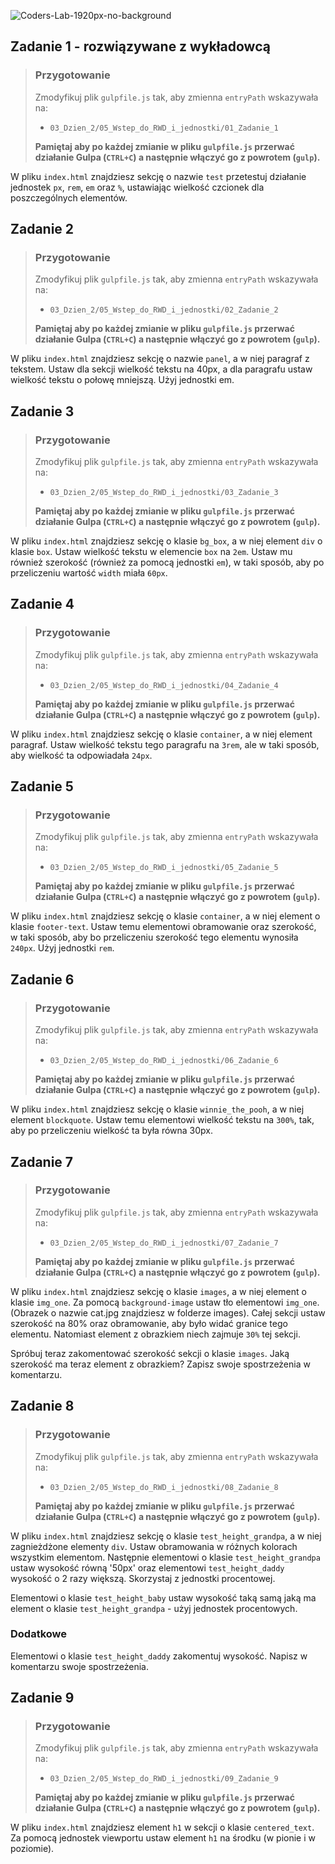 ![Coders-Lab-1920px-no-background](https://user-images.githubusercontent.com/30623667/104709387-2b7ac180-571f-11eb-9b94-517aa6d501c9.png)



## Zadanie 1 - rozwiązywane z wykładowcą

> ### Przygotowanie
> Zmodyfikuj plik `gulpfile.js` tak, aby zmienna `entryPath` wskazywała na:
> -  `03_Dzien_2/05_Wstep_do_RWD_i_jednostki/01_Zadanie_1`
>
> **Pamiętaj aby po każdej zmianie w pliku `gulpfile.js` przerwać działanie Gulpa (`CTRL+C`) a następnie włączyć go z powrotem (`gulp`).**

W pliku `index.html` znajdziesz sekcję o nazwie `test` przetestuj działanie jednostek `px`, `rem`, `em` oraz `%`, ustawiając wielkość czcionek dla poszczególnych elementów.



## Zadanie 2 

> ### Przygotowanie
> Zmodyfikuj plik `gulpfile.js` tak, aby zmienna `entryPath` wskazywała na:
> -  `03_Dzien_2/05_Wstep_do_RWD_i_jednostki/02_Zadanie_2`
>
> **Pamiętaj aby po każdej zmianie w pliku `gulpfile.js` przerwać działanie Gulpa (`CTRL+C`) a następnie włączyć go z powrotem (`gulp`).**

W pliku `index.html` znajdziesz sekcję o nazwie `panel`, a w niej paragraf z tekstem.
Ustaw dla sekcji wielkość tekstu na 40px, a dla paragrafu ustaw wielkość tekstu o połowę mniejszą.
Użyj jednostki em.



## Zadanie 3

> ### Przygotowanie
> Zmodyfikuj plik `gulpfile.js` tak, aby zmienna `entryPath` wskazywała na:
> -  `03_Dzien_2/05_Wstep_do_RWD_i_jednostki/03_Zadanie_3`
>
> **Pamiętaj aby po każdej zmianie w pliku `gulpfile.js` przerwać działanie Gulpa (`CTRL+C`) a następnie włączyć go z powrotem (`gulp`).**

W pliku `index.html` znajdziesz sekcję o klasie `bg_box`, a w niej element `div` o klasie `box`.
Ustaw wielkość tekstu w elemencie `box` na `2em`. Ustaw mu również szerokość (również za pomocą jednostki `em`), w taki sposób,
aby po przeliczeniu wartość `width` miała `60px`.



## Zadanie 4

> ### Przygotowanie
> Zmodyfikuj plik `gulpfile.js` tak, aby zmienna `entryPath` wskazywała na:
> -  `03_Dzien_2/05_Wstep_do_RWD_i_jednostki/04_Zadanie_4`
>
> **Pamiętaj aby po każdej zmianie w pliku `gulpfile.js` przerwać działanie Gulpa (`CTRL+C`) a następnie włączyć go z powrotem (`gulp`).**

W pliku `index.html` znajdziesz sekcję o klasie `container`, a w niej element paragraf.
Ustaw wielkość tekstu tego paragrafu na `3rem`, ale w taki sposób, aby wielkość ta odpowiadała `24px`.



## Zadanie 5 

> ### Przygotowanie
> Zmodyfikuj plik `gulpfile.js` tak, aby zmienna `entryPath` wskazywała na:
> -  `03_Dzien_2/05_Wstep_do_RWD_i_jednostki/05_Zadanie_5`
>
> **Pamiętaj aby po każdej zmianie w pliku `gulpfile.js` przerwać działanie Gulpa (`CTRL+C`) a następnie włączyć go z powrotem (`gulp`).**

W pliku `index.html` znajdziesz sekcję o klasie `container`, a w niej element o klasie `footer-text`.
Ustaw temu elementowi obramowanie oraz szerokość, w taki sposób, aby bo przeliczeniu szerokość
tego elementu wynosiła `240px`. Użyj jednostki `rem`.



## Zadanie 6

> ### Przygotowanie
> Zmodyfikuj plik `gulpfile.js` tak, aby zmienna `entryPath` wskazywała na:
> -  `03_Dzien_2/05_Wstep_do_RWD_i_jednostki/06_Zadanie_6`
>
> **Pamiętaj aby po każdej zmianie w pliku `gulpfile.js` przerwać działanie Gulpa (`CTRL+C`) a następnie włączyć go z powrotem (`gulp`).**

W pliku `index.html` znajdziesz sekcję o klasie `winnie_the_pooh`, a w niej element `blockquote`.
Ustaw temu elementowi wielkość tekstu na `300%`, tak, aby po przeliczeniu wielkość ta była równa 30px.



## Zadanie 7

> ### Przygotowanie
> Zmodyfikuj plik `gulpfile.js` tak, aby zmienna `entryPath` wskazywała na:
> -  `03_Dzien_2/05_Wstep_do_RWD_i_jednostki/07_Zadanie_7`
>
> **Pamiętaj aby po każdej zmianie w pliku `gulpfile.js` przerwać działanie Gulpa (`CTRL+C`) a następnie włączyć go z powrotem (`gulp`).**

W pliku `index.html` znajdziesz sekcję o klasie `images`, a w niej element o klasie  `img_one`.
Za pomocą `background-image` ustaw tło elementowi `img_one`. (Obrazek o nazwie cat.jpg znajdziesz w folderze images).
Całej sekcji ustaw szerokość na 80% oraz obramowanie, aby było widać granice tego elementu.
Natomiast element z obrazkiem niech zajmuje `30%` tej sekcji.

Spróbuj teraz zakomentować szerokość sekcji o klasie `images`. Jaką szerokość ma teraz element z obrazkiem?
Zapisz swoje spostrzeżenia w komentarzu.



## Zadanie 8

> ### Przygotowanie
> Zmodyfikuj plik `gulpfile.js` tak, aby zmienna `entryPath` wskazywała na:
> -  `03_Dzien_2/05_Wstep_do_RWD_i_jednostki/08_Zadanie_8`
>
> **Pamiętaj aby po każdej zmianie w pliku `gulpfile.js` przerwać działanie Gulpa (`CTRL+C`) a następnie włączyć go z powrotem (`gulp`).**

W pliku `index.html` znajdziesz sekcję o klasie `test_height_grandpa`, a w niej zagnieżdżone elementy `div`.
Ustaw obramowania w różnych kolorach wszystkim elementom. Następnie elementowi o klasie `test_height_grandpa`
ustaw wysokość równą '50px' oraz elementowi `test_height_daddy` wysokość o 2 razy większą.
Skorzystaj z jednostki procentowej.

Elementowi o klasie `test_height_baby` ustaw wysokość taką samą jaką ma element o klasie `test_height_grandpa` - użyj jednostek
procentowych.

### Dodatkowe
Elementowi o klasie `test_height_daddy` zakomentuj wysokość. Napisz w komentarzu swoje spostrzeżenia.



## Zadanie 9

> ### Przygotowanie
> Zmodyfikuj plik `gulpfile.js` tak, aby zmienna `entryPath` wskazywała na:
> -  `03_Dzien_2/05_Wstep_do_RWD_i_jednostki/09_Zadanie_9`
>
> **Pamiętaj aby po każdej zmianie w pliku `gulpfile.js` przerwać działanie Gulpa (`CTRL+C`) a następnie włączyć go z powrotem (`gulp`).**

W pliku `index.html` znajdziesz element `h1` w sekcji o klasie `centered_text`.
Za pomocą jednostek viewportu ustaw element `h1` na środku (w pionie i w poziomie).

